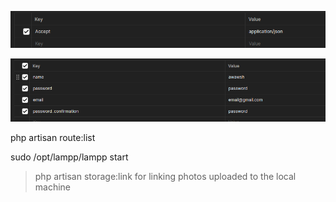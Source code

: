 

![alt text](image.png)

![alt text](image-1.png)

php artisan route:list

sudo /opt/lampp/lampp start


> php artisan storage:link 
for linking photos uploaded to the local machine
